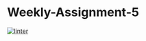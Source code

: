 # Weekly-Assignment-5
 [![linter](https://github.com/Ethan-Prieur/Weekly-Assignment-5/workflows/linter/badge.svg)](https://github.com/marketplace/actions/super-linter)
